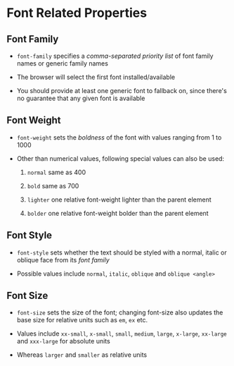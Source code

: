 # Font Related Properties

## Font Family

- `font-family` specifies a *comma-separated priority list* of font family names
or generic family names

- The browser will select the first font installed/available

- You should provide at least one generic font to fallback on, since there's no
guarantee that any given font is available

## Font Weight

- `font-weight` sets the *boldness* of the font with values ranging from 1 to 1000

- Other than numerical values, following special values can also be used:

    1. `normal` same as $400$

    2. `bold` same as $700$

    3. `lighter` one relative font-weight lighter than the parent element

    4. `bolder` one relative font-weight bolder than the parent element

## Font Style

- `font-style` sets whether the text should be styled with a normal, italic or
oblique face from its *font family*

- Possible values include `normal`, `italic`, `oblique` and `oblique <angle>`

## Font Size

- `font-size` sets the size of the font; changing font-size also updates the base
size for relative units such as `em`, `ex` etc.

- Values include `xx-small`, `x-small`, `small`, `medium`, `large`, `x-large`,
`xx-large` and `xxx-large` for absolute units

- Whereas `larger` and `smaller` as relative units
